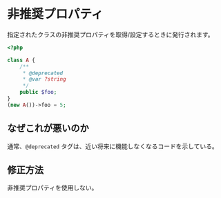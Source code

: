 # 非推奨プロパティ

指定されたクラスの非推奨プロパティを取得/設定するときに発行されます。

```php
<?php

class A {
    /**
     * @deprecated
     * @var ?string
     */
    public $foo;
}
(new A())->foo = 5;
```

## なぜこれが悪いのか

通常、`@deprecated` タグは、近い将来に機能しなくなるコードを示している。

## 修正方法

非推奨プロパティを使用しない。
